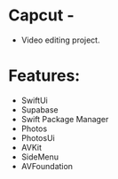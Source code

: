 # Capcut -

* Video editing project.

# Features: 

- SwiftUi 
- Supabase 
- Swift Package Manager
- Photos
- PhotosUi
- AVKit
- SideMenu
- AVFoundation